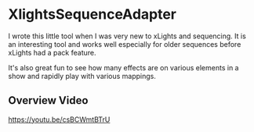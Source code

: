# XlightsSequenceAdapter

I wrote this little tool when I was very new to xLights and sequencing.  It is an interesting tool and works well especially for older sequences before xLights had a pack feature.

It's also great fun to see how many effects are on various elements in a show and rapidly play with various mappings.

## Overview Video
https://youtu.be/csBCWmtBTrU
